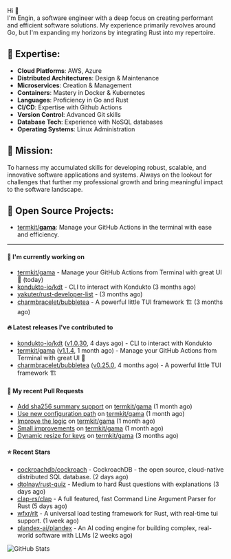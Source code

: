Hi 👋\
I'm Engin, a software engineer with a deep focus on creating performant and efficient software solutions. My experience primarily revolves around Go, but I'm expanding my horizons by integrating Rust into my repertoire.

## 📌 Expertise:

- **Cloud Platforms**: AWS, Azure
- **Distributed Architectures**: Design & Maintenance
- **Microservices**: Creation & Management
- **Containers**: Mastery in Docker & Kubernetes
- **Languages**: Proficiency in Go and Rust
- **CI/CD**: Expertise with Github Actions
- **Version Control**: Advanced Git skills
- **Database Tech**: Experience with NoSQL databases
- **Operating Systems**: Linux Administration

## 🎯 Mission:

To harness my accumulated skills for developing robust, scalable, and innovative software applications and systems. Always on the lookout for challenges that further my professional growth and bring meaningful impact to the software landscape.

## 🧪 Open Source Projects:

- [termkit/**gama**](https://github.com/termkit/gama): Manage your GitHub Actions in the terminal with ease and efficiency.

---

#### 🚧 I'm currently working on

- [termkit/gama](https://github.com/termkit/gama) - Manage your GitHub Actions from Terminal with great UI 🧪 (today)
- [kondukto-io/kdt](https://github.com/kondukto-io/kdt) - CLI to interact with Kondukto (3 months ago)
- [yakuter/rust-developer-list](https://github.com/yakuter/rust-developer-list) -  (3 months ago)
- [charmbracelet/bubbletea](https://github.com/charmbracelet/bubbletea) - A powerful little TUI framework 🏗 (3 months ago)

#### 🔥 Latest releases I've contributed to

- [kondukto-io/kdt](https://github.com/kondukto-io/kdt) ([v1.0.30](https://github.com/kondukto-io/kdt/releases/tag/v1.0.30), 4 days ago) - CLI to interact with Kondukto
- [termkit/gama](https://github.com/termkit/gama) ([v1.1.4](https://github.com/termkit/gama/releases/tag/v1.1.4), 1 month ago) - Manage your GitHub Actions from Terminal with great UI 🧪
- [charmbracelet/bubbletea](https://github.com/charmbracelet/bubbletea) ([v0.25.0](https://github.com/charmbracelet/bubbletea/releases/tag/v0.25.0), 4 months ago) - A powerful little TUI framework 🏗

#### 🔀 My recent Pull Requests

- [Add sha256 summary support](https://github.com/termkit/gama/pull/53) on [termkit/gama](https://github.com/termkit/gama) (1 month ago)
- [Use new configuration path](https://github.com/termkit/gama/pull/52) on [termkit/gama](https://github.com/termkit/gama) (1 month ago)
- [Improve the logic](https://github.com/termkit/gama/pull/48) on [termkit/gama](https://github.com/termkit/gama) (1 month ago)
- [Small improvements](https://github.com/termkit/gama/pull/43) on [termkit/gama](https://github.com/termkit/gama) (1 month ago)
- [Dynamic resize for keys](https://github.com/termkit/gama/pull/37) on [termkit/gama](https://github.com/termkit/gama) (3 months ago)

#### ⭐ Recent Stars

- [cockroachdb/cockroach](https://github.com/cockroachdb/cockroach) - CockroachDB - the open source, cloud-native distributed SQL database. (2 days ago)
- [dtolnay/rust-quiz](https://github.com/dtolnay/rust-quiz) - Medium to hard Rust questions with explanations (3 days ago)
- [clap-rs/clap](https://github.com/clap-rs/clap) - A full featured, fast Command Line Argument Parser for Rust (5 days ago)
- [wfxr/rlt](https://github.com/wfxr/rlt) - A universal load testing framework for Rust, with real-time tui support. (1 week ago)
- [plandex-ai/plandex](https://github.com/plandex-ai/plandex) - An AI coding engine for building complex, real-world software with LLMs (2 weeks ago)

![GitHub Stats](http://github-profile-summary-cards.vercel.app/api/cards/profile-details?username=canack&theme=gotham)
